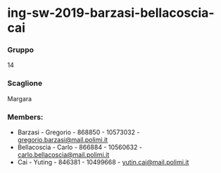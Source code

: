 # ing-sw-2019-barzasi-bellacoscia-cai

### Gruppo 
14

### Scaglione 
Margara

### Members:
* Barzasi - Gregorio - 868850 - 10573032 - gregorio.barzasi@mail.polimi.it
* Bellacoscia - Carlo - 866884 - 10560632 - carlo.bellacoscia@mail.polimi.it
* Cai - Yuting - 846381 - 10499668 - yutin.cai@mail.polimi.it

